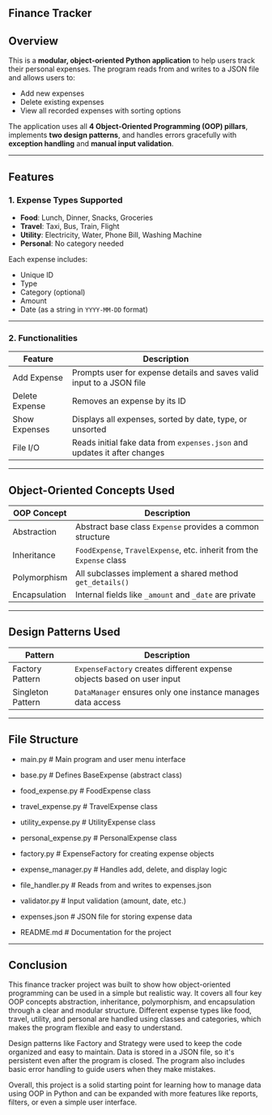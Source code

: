 ## Finance Tracker

## Overview
This is a **modular, object-oriented Python application** to help users track their personal expenses. The program reads from and writes to a JSON file and allows users to:

- Add new expenses  
- Delete existing expenses  
- View all recorded expenses with sorting options  

The application uses all **4 Object-Oriented Programming (OOP) pillars**, implements **two design patterns**, and handles errors gracefully with **exception handling** and **manual input validation**.

---

## Features

### 1. Expense Types Supported
- **Food**: Lunch, Dinner, Snacks, Groceries  
- **Travel**: Taxi, Bus, Train, Flight  
- **Utility**: Electricity, Water, Phone Bill, Washing Machine  
- **Personal**: No category needed

Each expense includes:
- Unique ID
- Type
- Category (optional)
- Amount
- Date (as a string in `YYYY-MM-DD` format)

---

### 2. Functionalities

| Feature          | Description                                                                |
|------------------|----------------------------------------------------------------------------|
| Add Expense      | Prompts user for expense details and saves valid input to a JSON file     |
| Delete Expense   | Removes an expense by its ID                                               |
| Show Expenses    | Displays all expenses, sorted by date, type, or unsorted                  |
| File I/O         | Reads initial fake data from `expenses.json` and updates it after changes |

---

## Object-Oriented Concepts Used

| OOP Concept    | Description                                                                    |
|----------------|--------------------------------------------------------------------------------|
| Abstraction     | Abstract base class `Expense` provides a common structure                     |
| Inheritance     | `FoodExpense`, `TravelExpense`, etc. inherit from the `Expense` class         |
| Polymorphism    | All subclasses implement a shared method `get_details()`                      |
| Encapsulation   | Internal fields like `_amount` and `_date` are private                        |

---

## Design Patterns Used

| Pattern            | Description                                                            |
|--------------------|------------------------------------------------------------------------|
| Factory Pattern    | `ExpenseFactory` creates different expense objects based on user input |
| Singleton Pattern  | `DataManager` ensures only one instance manages data access            |

---

## File Structure

- main.py                  # Main program and user menu interface

- base.py                  # Defines BaseExpense (abstract class)

- food_expense.py          # FoodExpense class

- travel_expense.py        # TravelExpense class

- utility_expense.py       # UtilityExpense class

- personal_expense.py      # PersonalExpense class

- factory.py               # ExpenseFactory for creating expense objects

- expense_manager.py       # Handles add, delete, and display logic

- file_handler.py          # Reads from and writes to expenses.json

- validator.py             # Input validation (amount, date, etc.)

- expenses.json            # JSON file for storing expense data

- README.md                # Documentation for the project

---

## Conclusion

This finance tracker project was built to show how object-oriented programming can be used in a simple but realistic way. It covers all four key OOP concepts abstraction, inheritance, polymorphism, and encapsulation through a clear and modular structure. Different expense types like food, travel, utility, and personal are handled using classes and categories, which makes the program flexible and easy to understand.

Design patterns like Factory and Strategy were used to keep the code organized and easy to maintain. Data is stored in a JSON file, so it's persistent even after the program is closed. The program also includes basic error handling to guide users when they make mistakes.

Overall, this project is a solid starting point for learning how to manage data using OOP in Python and can be expanded with more features like reports, filters, or even a simple user interface.

